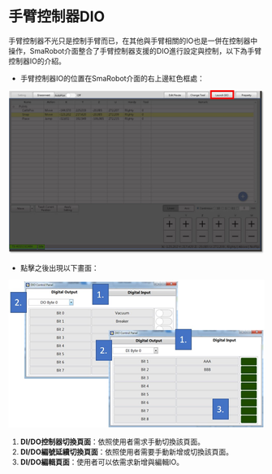 # 手臂控制器DIO

手臂控制器不光只是控制手臂而已，在其他與手臂相關的IO也是一併在控制器中操作，SmaRobot介面整合了手臂控制器支援的DIO進行設定與控制，以下為手臂控制器IO的介紹。

* 手臂控制器IO的位置在SmaRobot介面的右上邊紅色框處：

![SmaRobot&#x624B;&#x81C2;&#x63A7;&#x5236;&#x5668;IO&#x4F4D;&#x7F6E;](../../.gitbook/assets/12-1.jpg)

* 點擊之後出現以下畫面：

![SmaRobot&#x624B;&#x81C2;&#x63A7;&#x5236;&#x5668;&#x4ECB;&#x9762;](../../.gitbook/assets/14.jpg)

1. **DI/DO控制器切換頁面**：依照使用者需求手動切換該頁面。
2. **DI/DO編號延續切換頁面**：依照使用者需要手動新增或切換該頁面。
3. **DI/DO編輯頁面**：使用者可以依需求新增與編輯IO。

